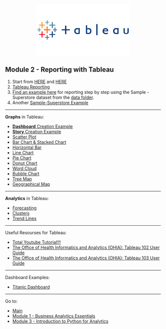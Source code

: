 
<p align="center">

<img src="https://github.com/karajimys/BusinessAnalytics/blob/main/images/tableau_logo.png" >

</p>

## Module 2 - Reporting with Tableau

1) Start from [HERE](https://public.tableau.com/app/resources/learn) and [HERE](https://help.tableau.com/current/guides/get-started-tutorial/en-us/get-started-tutorial-connect.htm)
2) [Tableau Reporting](https://data-flair.training/blogs/tableau-reporting/)
3) [Find an example here](https://www.businessprocessincubator.com/content/tableau-projects-for-practices-sample-superstore/) for reporting step by step using the Sample - Superstore dataset from the [data folder](https://github.com/karajimys/BusinessAnalytics/tree/main/Module%202%20-%20Reporting%20with%20Tableau/data).
4) Another [Sample-Superstore Example](https://www.youtube.com/watch?v=TwALdb9RIvE&ab_channel=AnitaDevkar)

------------------------------------------------------------------------------------------------------------------------
**Graphs** in Tableau:
- [**Dashboard** Creation Example](https://www.youtube.com/watch?v=_qReGTOrKTk&ab_channel=StanleyGeorgeJoseph)
- [**Story** Creation Example](https://www.youtube.com/watch?v=FgVnTwGqlfM&ab_channel=Marketing353)
- [Scatter Plot](https://www.youtube.com/watch?v=lCKZinAH6bc&ab_channel=TutorialsPoint%28India%29Ltd.)
- [Bar Chart & Stacked Chart](https://www.youtube.com/watch?v=gUSevSBvLwU&list=PLWPirh4EWFpGXTBu8ldLZGJCUeTMBpJFK&index=60&ab_channel=TutorialsPoint)
- [Horizontal Bar](https://www.youtube.com/watch?v=PHtgi9yR6mQ&ab_channel=Mr.MathExpert)
- [Line Chart](https://www.youtube.com/watch?v=XNSB3COfIZU&list=PLWPirh4EWFpGXTBu8ldLZGJCUeTMBpJFK&index=57&ab_channel=TutorialsPoint)
- [Pie Chart](https://www.youtube.com/watch?v=VwTKlCXy4RE&list=PLWPirh4EWFpGXTBu8ldLZGJCUeTMBpJFK&index=65&ab_channel=TutorialsPoint)
- [Donut Chart](https://www.youtube.com/watch?v=ZfpUzp8mBSw&ab_channel=DataEmbassy)
- [Word Cloud](https://www.youtube.com/watch?v=xFLVfkJ1AbY&ab_channel=ArtofVisualization)
- [Bubble Chart](https://www.youtube.com/watch?v=HlUBnpvhY4c&list=PLWPirh4EWFpGXTBu8ldLZGJCUeTMBpJFK&index=59&ab_channel=TutorialsPoint)
- [Tree Map](https://www.youtube.com/watch?v=aK8AXftPcPQ&list=PLWPirh4EWFpGXTBu8ldLZGJCUeTMBpJFK&index=62&ab_channel=TutorialsPoint)
- [Geographical Map](https://www.youtube.com/watch?v=X0n0s0gzcvE&list=PLWPirh4EWFpGXTBu8ldLZGJCUeTMBpJFK&index=66&ab_channel=TutorialsPoint)

------------------------------------------------------------------------------------------------------------------------
**Analytics** in Tableau:

- [Forecasting](https://community.tableau.com/s/question/0D54T00000C6V3USAV/step-by-step-forecast-in-tableau)
- [Clusters](https://www.absentdata.com/cluster-tableau/)
- [Trend Lines](https://help.tableau.com/current/pro/desktop/en-us/trendlines_add.htm)

------------------------------------------------------------------------------------------------------------------------
Useful Resourses for Tableau:

- [Total Youtube Tutorial!!!](https://www.youtube.com/watch?v=gWZtNdMko1k&list=PLWPirh4EWFpGXTBu8ldLZGJCUeTMBpJFK&index=1&ab_channel=TutorialsPoint%28India%29Ltd.)
- [The Office of Health Informatics and Analytics (OHIA): Tableau 102 User Guide](https://it.uclahealth.org/sites/g/files/oketem206/files/media/documents/Tableau102%20Training%20Guide.pdf)
- [The Office of Health Informatics and Analytics (OHIA): Tableau 103 User Guide](https://it.uclahealth.org/sites/g/files/oketem206/files/media/documents/TAB103%20Training%20Guide.pdf)



------------------------------------------------------------------------------------------------------------------------
Dashboard Examples:

 - [Titanic Dashboard](https://public.tableau.com/views/TitanicDashboard/TitanicbytheNumbers?:embed=y&:showVizHome=no&:display_count=y&:display_static_image=y&:bootstrapWhenNotified=true)



------------------------------------------------------------------------------------------------------------------------
Go to:
- [Main](https://github.com/karajimys/BusinessAnalytics)
- [Module 1 - Business Analytics Essentials](https://github.com/karajimys/BusinessAnalytics/tree/main/Module%201%20-%20Business%20Analytics%20Essentials)
- [Module 3 - Introduction to Python for Analytics](https://github.com/karajimys/BusinessAnalytics/tree/main/Module%203%20-%20Introduction%20to%20Python%20for%20Analytics)

